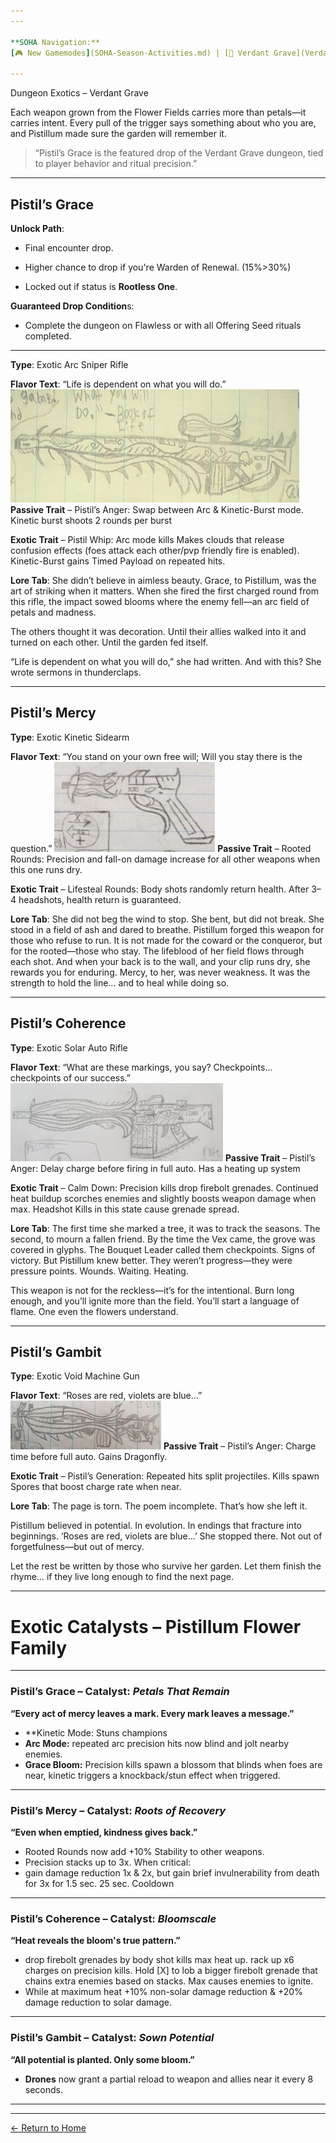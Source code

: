```yaml
---
---

**SOHA Navigation:**  
[🎮 New Gamemodes](SOHA-Season-Activities.md) | [🌿 Verdant Grave](Verdant-Grave-Dungeon) | [📓 Post-Dungeon Lore](VG-Post-Dungeon-Lore) | [💎 VG Exotics](VG-Exotics) | [🏰 C.O.T. Raid](COT-Raid) | [🧬 Raid Exotics](COT-Raid-Exotics)

---
```



Dungeon Exotics – Verdant Grave

Each weapon grown from the Flower Fields carries more than petals—it carries intent. Every pull of the trigger says something about who you are, and Pistillum made sure the garden will remember it.

>“Pistil’s Grace is the featured drop of the Verdant Grave dungeon, tied to player behavior and ritual precision.”

---

## Pistil’s Grace

**Unlock Path**:

- Final encounter drop.

- Higher chance to drop if you're Warden of Renewal. (15%>30%)

- Locked out if status is **Rootless One**.

**Guaranteed Drop Condition**s:

- Complete the dungeon on Flawless or with all Offering Seed rituals completed.

---

**Type**: Exotic Arc Sniper Rifle

**Flavor Text**: “Life is dependent on what you will do.”
![GRACE.jpg](/assets/GRACE.jpg)
**Passive Trait** – Pistil’s Anger:
Swap between Arc & Kinetic-Burst mode. Kinetic burst shoots 2 rounds per burst

**Exotic Trait** – Pistil Whip:
Arc mode kills Makes clouds that release confusion effects (foes attack each other/pvp friendly fire is enabled). Kinetic-Burst gains Timed Payload on repeated hits.


**Lore Tab**:
She didn’t believe in aimless beauty.
Grace, to Pistillum, was the art of striking when it matters.
When she fired the first charged round from this rifle, the impact sowed blooms where the enemy fell—an arc field of petals and madness.

The others thought it was decoration.
Until their allies walked into it and turned on each other.
Until the garden fed itself.

“Life is dependent on what you will do,” she had written.
And with this?
She wrote sermons in thunderclaps.


---


## Pistil’s Mercy

**Type**: Exotic Kinetic Sidearm

**Flavor Text**: “You stand on your own free will; Will you stay there is the question.”
![MERCY.jpg](/assets/MERCY.jpg)
**Passive Trait** – Rooted Rounds:
Precision and fall-on damage increase for all other weapons when this one runs dry.

**Exotic Trait** – Lifesteal Rounds:
Body shots randomly return health. After 3–4 headshots, health return is guaranteed.


**Lore Tab**:
She did not beg the wind to stop. She bent, but did not break. She stood in a field of ash and dared to breathe. Pistillum forged this weapon for those who refuse to run. It is not made for the coward or the conqueror, but for the rooted—those who stay. The lifeblood of her field flows through each shot. And when your back is to the wall, and your clip runs dry, she rewards you for enduring.
Mercy, to her, was never weakness. It was the strength to hold the line… and to heal while doing so.


---

## Pistil’s Coherence

**Type**: Exotic Solar Auto Rifle

**Flavor Text**: “What are these markings, you say? Checkpoints… checkpoints of our success.”
![COHERENCE.jpg](/assets/COHERENCE.jpg)
**Passive Trait** – Pistil’s Anger:
Delay charge before firing in full auto.
Has a heating up system

**Exotic Trait** – Calm Down:
Precision kills drop firebolt grenades. Continued heat buildup scorches enemies and slightly boosts weapon damage when max. Headshot Kills in this state cause grenade spread.


**Lore Tab**:
The first time she marked a tree, it was to track the seasons. The second, to mourn a fallen friend. By the time the Vex came, the grove was covered in glyphs.
The Bouquet Leader called them checkpoints. Signs of victory.
But Pistillum knew better.
They weren’t progress—they were pressure points. Wounds. Waiting. Heating.

This weapon is not for the reckless—it’s for the intentional.
Burn long enough, and you’ll ignite more than the field.
You’ll start a language of flame.
One even the flowers understand.


---

## Pistil’s Gambit

**Type**: Exotic Void Machine Gun

**Flavor Text**: “Roses are red, violets are blue…”
![GAMBIT.jpg](/assets/GAMBIT.jpg)
**Passive Trait** – Pistil’s Anger:
Charge time before full auto.
Gains Dragonfly.

**Exotic Trait** – Pistil’s Generation:
Repeated hits split projectiles. Kills spawn Spores that boost charge rate when near.


**Lore Tab**:
The page is torn.
The poem incomplete.
That’s how she left it.

Pistillum believed in potential. In evolution.
In endings that fracture into beginnings.
‘Roses are red, violets are blue…’ She stopped there.
Not out of forgetfulness—but out of mercy.

Let the rest be written by those who survive her garden.
Let them finish the rhyme…
if they live long enough to find the next page.


---

# Exotic Catalysts – Pistillum Flower Family

---

### **Pistil’s Grace – Catalyst: _Petals That Remain_**  
**“Every act of mercy leaves a mark. Every mark leaves a message.”**

- **Kinetic Mode: Stuns champions  
- **Arc Mode:** repeated arc precision hits now blind and jolt nearby enemies.  
- **Grace Bloom:** Precision kills spawn a blossom that blinds when foes are near, kinetic triggers a knockback/stun effect when triggered.

---

### **Pistil’s Mercy – Catalyst: _Roots of Recovery_**  
**“Even when emptied, kindness gives back.”**

- Rooted Rounds now add +10% Stability to other weapons.  
- Precision stacks up to 3x. When critical:
- gain damage reduction 1x & 2x, but gain brief invulnerability from death for 3x for 1.5 sec. 25 sec. Cooldown

---

### **Pistil’s Coherence – Catalyst: _Bloomscale_**  
**“Heat reveals the bloom's true pattern.”**

- drop firebolt grenades by body shot kills max heat up. rack up x6 charges on precision kills. Hold [X] to lob a bigger firebolt grenade that chains extra enemies based on stacks. Max causes enemies to ignite.
- While at maximum heat +10% non-solar damage reduction & +20% damage reduction to solar damage.

---

### **Pistil’s Gambit – Catalyst: _Sown Potential_**  
**“All potential is planted. Only some bloom.”**

- **Drones** now grant a partial reload to weapon and allies near it every 8 seconds.  

---
---
[← Return to Home](./index.md)
